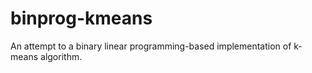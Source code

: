 # binprog-kmeans
An attempt to a binary linear programming-based implementation of k-means algorithm.
